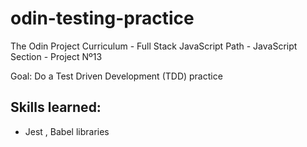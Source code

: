 # odin-testing-practice

The Odin Project Curriculum - Full Stack JavaScript Path - JavaScript Section - Project Nº13

Goal: Do a Test Driven Development (TDD) practice

## Skills learned:

-   Jest , Babel libraries
